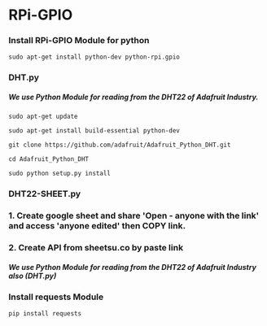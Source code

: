 # RPi-GPIO

### Install RPi-GPIO Module for python
```
sudo apt-get install python-dev python-rpi.gpio
```
### DHT.py
##### We use Python Module for reading from the DHT22 of Adafruit Industry.
```
sudo apt-get update

sudo apt-get install build-essential python-dev

git clone https://github.com/adafruit/Adafruit_Python_DHT.git

cd Adafruit_Python_DHT

sudo python setup.py install
```
### DHT22-SHEET.py
### 1. Create google sheet and share 'Open - anyone with the link' and access 'anyone edited' then COPY link.
### 2. Create API from sheetsu.co by paste link
##### We use Python Module for reading from the DHT22 of Adafruit Industry also (DHT.py)
### Install requests Module
```
pip install requests
```
